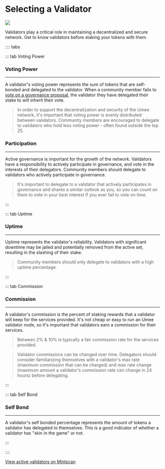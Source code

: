 # Selecting a Validator

![](/bg/selecting-a-validator.png)

Validators play a critical role in maintaining a decentralized and secure network. Get to know validators before staking your tokens with them.

:::: tabs

::: tab Voting Power

### Voting Power

****

A validator's voting power represents the sum of tokens that are self-bonded and delegated to the validator. When a community member fails to [vote on a governance proposal](/users/governance/voting), the validator they have delegated their stake to will inherit their vote.

> In order to support the decentralization and security of the Umee network, it's important that voting power is evenly distributed between validators. Community members are encouraged to delegate to validators who hold less voting power - often found outside the top 25.

### Participation

****

Active governance is important for the growth of the network. Validators have a responsibility to actively participate in governance, and vote in the interests of their delegators. Community members should delegate to validators who actively participate in governance.

> It's important to delegate to a validator that actively participates in governance and shares a similar outlook as you, so you can count on them to vote in your best interest if you ever fail to vote on time.

:::

::: tab Uptime

### Uptime

****

Uptime represents the validator's reliability. Validators with significant downtime may be jailed and potentially removed from the active set, resulting in the slashing of their stake.

> Community members should only delegate to validators with a high uptime percentage.

:::

::: tab Commission

### Commission

****

A validator's commission is the percent of staking rewards that a validator will keep for the services provided. It's not cheap or easy to run an Umee validator node, so it's important that validators earn a commission for their services.

> Between 2% & 10% is typically a fair commission rate for the services provided.

> Validator commissions can be changed over time. Delegators should consider familiarizing themselves with a validator's max rate (maximum commission that can be charged) and max rate change (maximum amount a validator's commission rate can change in 24 hours) before delegating.

:::

::: tab Self Bond

### Self Bond

****

A validator's self bonded percentage represents the amount of tokens a validator has delegated to themselves. This is a good indicator of whether a validator has "skin in the game" or not.

:::

::::

[View active validators on Mintscan](https://www.mintscan.io/umee/validators)